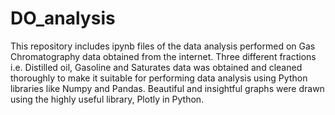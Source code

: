 # DO_analysis
This repository includes ipynb files of the data analysis performed on Gas Chromatography data obtained from the internet.
Three different fractions i.e. Distilled oil, Gasoline and Saturates data was obtained and cleaned thoroughly 
to make it suitable for performing data analysis using Python libraries like Numpy and Pandas.
Beautiful and insightful graphs were drawn using the highly useful library, Plotly in Python.
